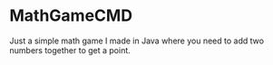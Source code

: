 # MathGameCMD
Just a simple math game I made in Java where you need to add two numbers together to get a point.
